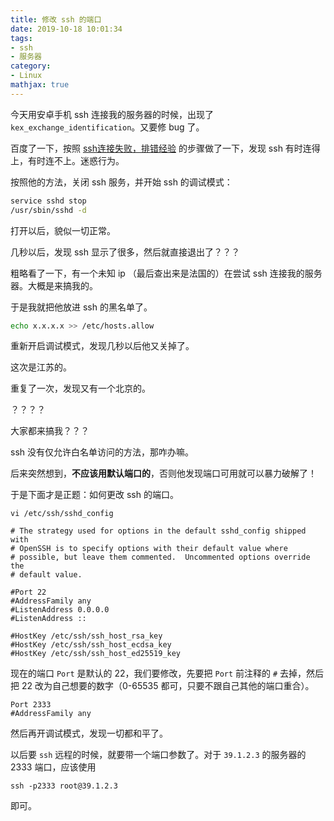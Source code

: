 ```yaml
---
title: 修改 ssh 的端口
date: 2019-10-18 10:01:34
tags:
- ssh
- 服务器
category:
- Linux
mathjax: true
---
```


今天用安卓手机 ssh 连接我的服务器的时候，出现了 `kex_exchange_identification`。又要修 bug 了。

百度了一下，按照 [ssh连接失败，排错经验](https://www.cnblogs.com/starof/p/4709805.html) 的步骤做了一下，发现 ssh 有时连得上，有时连不上。迷惑行为。

按照他的方法，关闭 ssh 服务，并开始 ssh 的调试模式：

```bash
service sshd stop
/usr/sbin/sshd -d
```

打开以后，貌似一切正常。

几秒以后，发现 ssh 显示了很多，然后就直接退出了？？？

粗略看了一下，有一个未知 ip （最后查出来是法国的）在尝试 ssh 连接我的服务器。大概是来搞我的。

于是我就把他放进 ssh 的黑名单了。

```sh
echo x.x.x.x >> /etc/hosts.allow
```

重新开启调试模式，发现几秒以后他又关掉了。

这次是江苏的。

重复了一次，发现又有一个北京的。

？？？？

大家都来搞我？？？

ssh 没有仅允许白名单访问的方法，那咋办嘛。

后来突然想到，**不应该用默认端口的**，否则他发现端口可用就可以暴力破解了！

于是下面才是正题：如何更改 ssh 的端口。

```
vi /etc/ssh/sshd_config
```

```
# The strategy used for options in the default sshd_config shipped with
# OpenSSH is to specify options with their default value where
# possible, but leave them commented.  Uncommented options override the
# default value.

#Port 22
#AddressFamily any
#ListenAddress 0.0.0.0
#ListenAddress ::

#HostKey /etc/ssh/ssh_host_rsa_key
#HostKey /etc/ssh/ssh_host_ecdsa_key
#HostKey /etc/ssh/ssh_host_ed25519_key
```

现在的端口 `Port` 是默认的 22，我们要修改，先要把 `Port` 前注释的 `#` 去掉，然后把 22 改为自己想要的数字（0-65535 都可，只要不跟自己其他的端口重合）。

```
Port 2333
#AddressFamily any
```

然后再开调试模式，发现一切都和平了。

以后要 `ssh` 远程的时候，就要带一个端口参数了。对于 `39.1.2.3` 的服务器的 2333 端口，应该使用

```
ssh -p2333 root@39.1.2.3
```

即可。